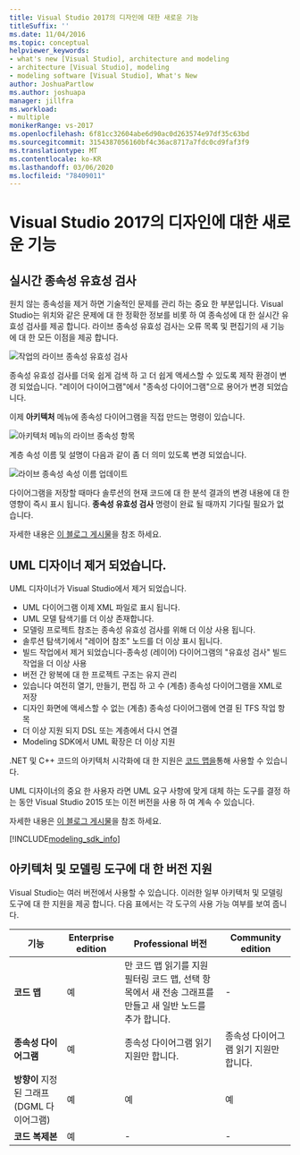 ```yaml
---
title: Visual Studio 2017의 디자인에 대한 새로운 기능
titleSuffix: ''
ms.date: 11/04/2016
ms.topic: conceptual
helpviewer_keywords:
- what's new [Visual Studio], architecture and modeling
- architecture [Visual Studio], modeling
- modeling software [Visual Studio], What's New
author: JoshuaPartlow
ms.author: joshuapa
manager: jillfra
ms.workload:
- multiple
monikerRange: vs-2017
ms.openlocfilehash: 6f81cc32604abe6d90ac0d263574e97df35c63bd
ms.sourcegitcommit: 3154387056160bf4c36ac8717a7fdc0cd9faf3f9
ms.translationtype: MT
ms.contentlocale: ko-KR
ms.lasthandoff: 03/06/2020
ms.locfileid: "78409011"
---
```

# <a name="whats-new-for-design-in-visual-studio-2017"></a>Visual Studio 2017의 디자인에 대한 새로운 기능

## <a name="live-dependency-validation"></a>실시간 종속성 유효성 검사

원치 않는 종속성을 제거 하면 기술적인 문제를 관리 하는 중요 한 부분입니다. Visual Studio는 위치와 같은 문제에 대 한 정확한 정보를 비롯 하 여 종속성에 대 한 실시간 유효성 검사를 제공 합니다. 라이브 종속성 유효성 검사는 오류 목록 및 편집기의 새 기능에 대 한 모든 이점을 제공 합니다.

![작업의 라이브 종속성 유효성 검사](media/dep-validation-whatsnew-01.png)

종속성 유효성 검사를 더욱 쉽게 검색 하 고 더 쉽게 액세스할 수 있도록 제작 환경이 변경 되었습니다. "레이어 다이어그램"에서 "종속성 다이어그램"으로 용어가 변경 되었습니다.

이제 **아키텍처** 메뉴에 종속성 다이어그램을 직접 만드는 명령이 있습니다.

![아키텍처 메뉴의 라이브 종속성 항목](media/dep-validation-whatsnew-02.png)

계층 속성 이름 및 설명이 다음과 같이 좀 더 의미 있도록 변경 되었습니다.

![라이브 종속성 속성 이름 업데이트](media/dep-validation-whatsnew-03.png)

다이어그램을 저장할 때마다 솔루션의 현재 코드에 대 한 분석 결과의 변경 내용에 대 한 영향이 즉시 표시 됩니다. **종속성 유효성 검사** 명령이 완료 될 때까지 기다릴 필요가 없습니다.

자세한 내용은 [이 블로그 게시물](https://devblogs.microsoft.com/devops/live-architecture-dependency-validation-in-visual-studio-15-preview-5/)을 참조 하세요.

## <a name="uml-designers-have-been-removed"></a>UML 디자이너 제거 되었습니다.

UML 디자이너가 Visual Studio에서 제거 되었습니다.

* UML 다이어그램 이제 XML 파일로 표시 됩니다.
* UML 모델 탐색기를 더 이상 존재합니다.
* 모델링 프로젝트 참조는 종속성 유효성 검사를 위해 더 이상 사용 됩니다.
* 솔루션 탐색기에서 "레이어 참조" 노드를 더 이상 표시 됩니다.
* 빌드 작업에서 제거 되었습니다-종속성 (레이어) 다이어그램의 "유효성 검사" 빌드 작업을 더 이상 사용
* 버전 간 왕복에 대 한 프로젝트 구조는 유지 관리
* 있습니다 여전히 열기, 만들기, 편집 하 고 수 (계층) 종속성 다이어그램을 XML로 저장
* 디자인 화면에 액세스할 수 없는 (계층) 종속성 다이어그램에 연결 된 TFS 작업 항목
* 더 이상 지원 되지 DSL 또는 계층에서 다시 연결
* Modeling SDK에서 UML 확장은 더 이상 지원

.NET 및 C++ 코드의 아키텍처 시각화에 대 한 지원은 [코드 맵을](map-dependencies-across-your-solutions.md)통해 사용할 수 있습니다.

UML 디자이너의 중요 한 사용자 라면 UML 요구 사항에 맞게 대체 하는 도구를 결정 하는 동안 Visual Studio 2015 또는 이전 버전을 사용 하 여 계속 수 있습니다.

자세한 내용은 [이 블로그 게시물](https://devblogs.microsoft.com/devops/uml-designers-have-been-removed-layer-designer-now-supports-live-architectural-analysis/)을 참조 하세요.

[!INCLUDE[modeling_sdk_info](includes/modeling_sdk_info.md)]

## <a name="a-nameversionsupport-edition-support-for-architecture-and-modeling-tools"></a>아키텍처 및 모델링 도구에 대 한 <a name="VersionSupport" />버전 지원

Visual Studio는 여러 버전에서 사용할 수 있습니다. 이러한 일부 아키텍처 및 모델링 도구에 대 한 지원을 제공 합니다. 다음 표에서는 각 도구의 사용 가능 여부를 보여 줍니다.

|**기능**|**Enterprise edition**|**Professional 버전**|**Community edition**|
|-|-|-|-|
|**코드 맵**|예|만 코드 맵 읽기를 지원 필터링 코드 맵, 선택 항목에서 새 전송 그래프를 만들고 새 일반 노드를 추가 합니다.|-|
|**종속성 다이어그램**|예|종속성 다이어그램 읽기 지원만 합니다.|종속성 다이어그램 읽기 지원만 합니다.|
|**방향이** 지정 된 그래프 (DGML 다이어그램)|예|예|예|
|**코드 복제본**|예|-|-|
